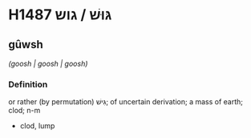 # H1487 גּוּשׁ / גוש

## gûwsh

_(goosh | ɡoosh | ɡoosh)_

### Definition

or rather (by permutation) גִּישׁ; of uncertain derivation; a mass of earth; clod; n-m

- clod, lump
